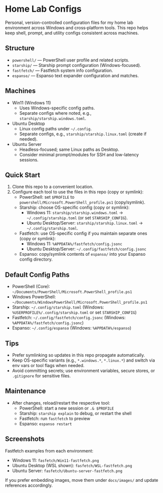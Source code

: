 # Home Lab Configs

Personal, version-controlled configuration files for my home lab environment across Windows and cross‑platform tools. This repo helps keep shell, prompt, and utility configs consistent across machines.

## Structure

- `powershell/` — PowerShell user profile and related scripts.
- `starship/` — Starship prompt configuration (Windows-focused).
- `fastfetch/` — Fastfetch system info configuration.
- `espanso/` — Espanso text expander configuration and matches.

## Machines

- Win11 (Windows 11)
  - Uses Windows-specific config paths.
  - Separate configs where noted, e.g., `starship/starship.windows.toml`.
- Ubuntu Desktop
  - Linux config paths under `~/.config`.
  - Separate configs, e.g., `starship/starship.linux.toml` (create if needed).
- Ubuntu Server
  - Headless-focused; same Linux paths as Desktop.
  - Consider minimal prompt/modules for SSH and low-latency sessions.

## Quick Start

1. Clone this repo to a convenient location.
2. Configure each tool to use the files in this repo (copy or symlink):
   - PowerShell: set `$PROFILE` to `powershell/Microsoft.PowerShell_profile.ps1` (copy/symlink).
   - Starship: choose OS-specific config (copy or symlink):
     - Windows 11: `starship/starship.windows.toml` → `~/.config/starship.toml` (or set `STARSHIP_CONFIG`).
     - Ubuntu Desktop/Server: `starship/starship.linux.toml` → `~/.config/starship.toml`.
   - Fastfetch: use OS-specific config if you maintain separate ones (copy or symlink):
     - Windows 11: `%APPDATA%/fastfetch/config.jsonc`
     - Ubuntu Desktop/Server: `~/.config/fastfetch/config.jsonc`
   - Espanso: copy/symlink contents of `espanso/` into your Espanso config directory.

## Default Config Paths

- PowerShell (Core): `~/Documents/PowerShell/Microsoft.PowerShell_profile.ps1`
- Windows PowerShell: `~/Documents/WindowsPowerShell/Microsoft.PowerShell_profile.ps1`
- Starship: `~/.config/starship.toml` (Windows: `%USERPROFILE%/.config/starship.toml` or set `STARSHIP_CONFIG`)
- Fastfetch: `~/.config/fastfetch/config.jsonc` (Windows: `%APPDATA%/fastfetch/config.jsonc`)
- Espanso: `~/.config/espanso` (Windows: `%APPDATA%/espanso`)

## Tips

- Prefer symlinking so updates in this repo propagate automatically.
- Keep OS-specific variants (e.g., `*.windows.*`, `*.linux.*`) and switch via env vars or tool flags when needed.
- Avoid committing secrets; use environment variables, secure stores, or `.gitignore` for sensitive files.

## Maintenance

- After changes, reload/restart the respective tool:
  - PowerShell: start a new session or `.& $PROFILE`
  - Starship: `starship explain` to debug, or restart the shell
  - Fastfetch: run `fastfetch` to preview
  - Espanso: `espanso restart`

## Screenshots

Fastfetch examples from each environment:

- Windows 11: `fasfetch/Win11-fastfetch.png`
- Ubuntu Desktop (WSL shown): `fasfetch/WSL-fastfetch.png`
- Ubuntu Server: `fasfetch/Ubuntu-server-fastfetch.png`

If you prefer embedding images, move them under `docs/images/` and update references accordingly.
